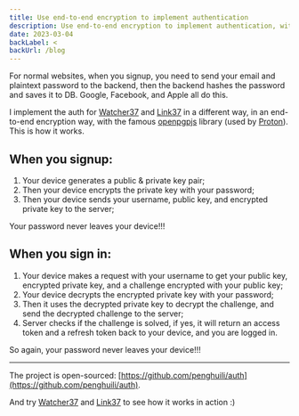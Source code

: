 ```yaml
---
title: Use end-to-end encryption to implement authentication
description: Use end-to-end encryption to implement authentication, without sending password to server.
date: 2023-03-04
backLabel: <
backUrl: /blog
---
```


For normal websites, when you signup, you need to send your email and plaintext password to the backend, then the backend hashes the password and saves it to DB. Google, Facebook, and Apple all do this.

I implement the auth for [Watcher37](https://watcher.peng37.com/) and [Link37](https://link.peng37.com/) in a different way, in an end-to-end encryption way, with the famous [openpgpjs](https://github.com/openpgpjs/openpgpjs) library (used by [Proton](https://proton.me/)). This is how it works.

## When you signup:

1. Your device generates a public & private key pair;
2. Then your device encrypts the private key with your password;
3. Then your device sends your username, public key, and encrypted private key to the server;

Your password never leaves your device!!!

## When you sign in:

1. Your device makes a request with your username to get your public key, encrypted private key, and a challenge encrypted with your public key;
2. Your device decrypts the encrypted private key with your password;
3. Then it uses the decrypted private key to decrypt the challenge, and send the decrypted challenge to the server;
4. Server checks if the challenge is solved, if yes, it will return an access token and a refresh token back to your device, and you are logged in.

So again, your password never leaves your device!!!

---

The project is open-sourced: [https://github.com/penghuili/auth](https://github.com/penghuili/auth).

And try [Watcher37](https://watcher.peng37.com/) and [Link37](https://link.peng37.com/) to see how it works in action :)
